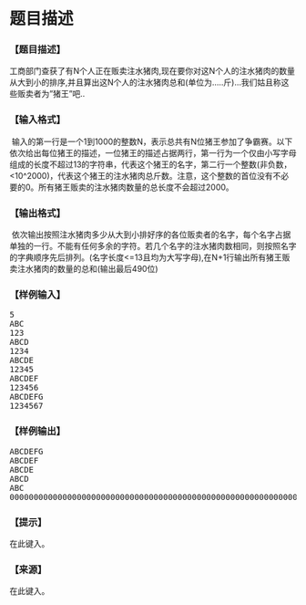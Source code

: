 # 题目描述


<h3>
【题目描述】
</h3>
<p>
工商部门查获了有N个人正在贩卖注水猪肉,现在要你对这N个人的注水猪肉的数量从大到小的排序,并且算出这N个人的注水猪肉总和(单位为…..斤)…我们姑且称这些贩卖者为”猪王”吧..
</p>
<h3>
【输入格式】
</h3>
<p>
 输入的第一行是一个1到1000的整数N，表示总共有N位猪王参加了争霸赛。以下依次给出每位猪王的描述，一位猪王的描述占据两行，第一行为一个仅由小写字母组成的长度不超过13的字符串，代表这个猪王的名字，第二行一个整数(非负数，&lt;10^2000)，代表这个猪王的注水猪肉总斤数。注意，这个整数的首位没有不必要的0。所有猪王贩卖的注水猪肉数量的总长度不会超过2000。
</p>
<h3>
【输出格式】
</h3>
<p>
 依次输出按照注水猪肉多少从大到小排好序的各位贩卖者的名字，每个名字占据单独的一行。不能有任何多余的字符。若几个名字的注水猪肉数相同，则按照名字的字典顺序先后排列。(名字长度&lt;=13且均为大写字母),在N+1行输出所有猪王贩卖注水猪肉的数量的总和(输出最后490位)
</p>
<h3>
【样例输入】
</h3>
<pre>5
ABC
123
ABCD
1234
ABCDE
12345
ABCDEF
123456
ABCDEFG
1234567</pre>
<h3>
【样例输出】
</h3>
<pre>ABCDEFG
ABCDEF
ABCDE
ABCD
ABC
0000000000000000000000000000000000000000000000000000000000000000000000000000000000000000000000000000000000000000000000000000000000000000000000000000000000000000000000000000000000000000000000000000000000000000000000000000000000000000000000000000000000000000000000000000000000000000000000000000000000000000000000000000000000000000000000000000000000000000000000000000000000000000000000000000000000000000000000000000000000000000000000000000000000000000000000000000000000000000000000000001371725</pre>
<h3>
【提示】
</h3>
<p>
在此键入。
</p>
<h3>
【来源】
</h3>
<p>
在此键入。
</p>
